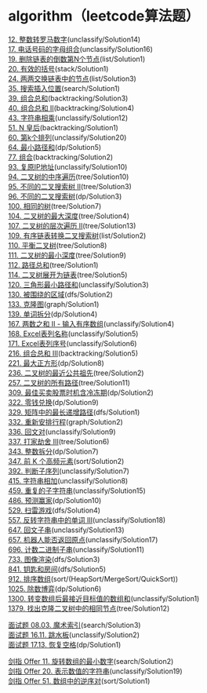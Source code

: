 # algorithm（leetcode算法题）

[12. 整数转罗马数字](https://leetcode-cn.com/problems/integer-to-roman)(unclassify/Solution14)  
[17. 电话号码的字母组合](https://leetcode-cn.com/problems/letter-combinations-of-a-phone-number)(unclassify/Solution16)  
[19. 删除链表的倒数第N个节点](https://leetcode-cn.com/problems/remove-nth-node-from-end-of-list)(list/Solution1)  
[20. 有效的括号](https://leetcode-cn.com/problems/valid-parentheses)(stack/Solution1)  
[24. 两两交换链表中的节点](https://leetcode-cn.com/problems/swap-nodes-in-pairs)(list/Solution3)  
[35. 搜索插入位置](https://leetcode-cn.com/problems/search-insert-position)(search/Solution1)  
[39. 组合总和](https://leetcode-cn.com/problems/combination-sum)(backtracking/Solution3)  
[40. 组合总和 II](https://leetcode-cn.com/problems/combination-sum-ii)(backtracking/Solution4)  
[43. 字符串相乘](https://leetcode-cn.com/problems/multiply-strings)(unclassify/Solution12)  
[51. N 皇后](https://leetcode-cn.com/problems/n-queens)(backtracking/Solution1)  
[60. 第k个排列](https://leetcode-cn.com/problems/permutation-sequence)(unclassify/Solution20)   
[64. 最小路径和](https://leetcode-cn.com/problems/minimum-path-sum)(dp/Solution5)  
[77. 组合](https://leetcode-cn.com/problems/combinations)(backtracking/Solution2)  
[93. 复原IP地址](https://leetcode-cn.com/problems/restore-ip-addresses)(unclassify/Solution10)  
[94. 二叉树的中序遍历](https://leetcode-cn.com/problems/binary-tree-inorder-traversal)(tree/Solution10)  
[95. 不同的二叉搜索树 II](https://leetcode-cn.com/problems/unique-binary-search-trees-ii)(tree/Solution3)  
[96. 不同的二叉搜索树](https://leetcode-cn.com/problems/unique-binary-search-trees)(dp/Solution3)  
[100. 相同的树](https://leetcode-cn.com/problems/same-tree)(tree/Solution7)  
[104. 二叉树的最大深度](https://leetcode-cn.com/problems/maximum-depth-of-binary-tree)(tree/Solution4)  
[107. 二叉树的层次遍历 II](https://leetcode-cn.com/problems/binary-tree-level-order-traversal-ii)(tree/Solution13)  
[109. 有序链表转换二叉搜索树](https://leetcode-cn.com/problems/convert-sorted-list-to-binary-search-tree)(list/Solution2)  
[110. 平衡二叉树](https://leetcode-cn.com/problems/balanced-binary-tree)(tree/Solution8)  
[111. 二叉树的最小深度](https://leetcode-cn.com/problems/minimum-depth-of-binary-tree)(tree/Solution9)  
[112. 路径总和](https://leetcode-cn.com/problems/path-sum/submissions)(tree/Solution1)  
[114. 二叉树展开为链表](https://leetcode-cn.com/problems/flatten-binary-tree-to-linked-list)(tree/Solution5)  
[120. 三角形最小路径和](https://leetcode-cn.com/problems/triangle)(unclassify/Solution3)  
[130. 被围绕的区域](https://leetcode-cn.com/problems/surrounded-regions)(dfs/Solution2)  
[133. 克隆图](https://leetcode-cn.com/problems/clone-graph)(graph/Solution1)  
[139. 单词拆分](https://leetcode-cn.com/problems/word-break)(dp/Solution4)  
[167. 两数之和 II - 输入有序数组](https://leetcode-cn.com/problems/two-sum-ii-input-array-is-sorted)(unclassify/Solution4)  
[168. Excel表列名称](https://leetcode-cn.com/problems/excel-sheet-column-title)(unclassify/Solution5)  
[171. Excel表列序号](https://leetcode-cn.com/problems/excel-sheet-column-number)(unclassify/Solution6)  
[216. 组合总和 III](https://leetcode-cn.com/problems/combination-sum-iii)(backtracking/Solution5)  
[221. 最大正方形](https://leetcode-cn.com/problems/maximal-square)(dp/Solution8)  
[236. 二叉树的最近公共祖先](https://leetcode-cn.com/problems/lowest-common-ancestor-of-a-binary-tree)(tree/Solution2)  
[257. 二叉树的所有路径](https://leetcode-cn.com/problems/binary-tree-paths)(tree/Solution11)  
[309. 最佳买卖股票时机含冷冻期](https://leetcode-cn.com/problems/best-time-to-buy-and-sell-stock-with-cooldown)(dp/Solution2)  
[322. 零钱兑换](https://leetcode-cn.com/problems/coin-change)(dp/Solution9)  
[329. 矩阵中的最长递增路径](https://leetcode-cn.com/problems/longest-increasing-path-in-a-matrix)(dfs/Solution1)  
[332. 重新安排行程](https://leetcode-cn.com/problems/reconstruct-itinerary)(graph/Solution2)  
[336. 回文对](https://leetcode-cn.com/problems/palindrome-pairs)(unclassify/Solution9)  
[337. 打家劫舍 III](https://leetcode-cn.com/problems/house-robber-iii)(tree/Solution6)  
[343. 整数拆分](https://leetcode-cn.com/problems/integer-break)(dp/Solution7)  
[347. 前 K 个高频元素](https://leetcode-cn.com/problems/top-k-frequent-elements)(sort/Solution2)  
[392. 判断子序列](https://leetcode-cn.com/problems/is-subsequence)(unclassify/Solution7)  
[415. 字符串相加](https://leetcode-cn.com/problems/add-strings)(unclassify/Solution8)  
[459. 重复的子字符串](https://leetcode-cn.com/problems/repeated-substring-pattern)(unclassify/Solution15)  
[486. 预测赢家](https://leetcode-cn.com/problems/repeated-substring-pattern)(dp/Solution10)  
[529. 扫雷游戏](https://leetcode-cn.com/problems/minesweeper)(dfs/Solution4)  
[557. 反转字符串中的单词 III](https://leetcode-cn.com/problems/reverse-words-in-a-string-iii)(unclassify/Solution18)  
[647. 回文子串](https://leetcode-cn.com/problems/palindromic-substrings)(unclassify/Solution13)  
[657. 机器人能否返回原点](https://leetcode-cn.com/problems/robot-return-to-origin)(unclassify/Solution17)  
[696. 计数二进制子串](https://leetcode-cn.com/problems/count-binary-substrings)(unclassify/Solution11)  
[733. 图像渲染](https://leetcode-cn.com/problems/flood-fill)(dfs/Solution3)  
[841. 钥匙和房间](https://leetcode-cn.com/problems/flood-fill)(dfs/Solution5)  
[912. 排序数组](https://leetcode-cn.com/problems/sort-an-array)(sort/(HeapSort/MergeSort/QuickSort))  
[1025. 除数博弈](https://leetcode-cn.com/problems/divisor-game)(dp/Solution6)  
[1300. 转变数组后最接近目标值的数组和](https://leetcode-cn.com/problems/sum-of-mutated-array-closest-to-target)(unclassify/Solution1)  
[1379. 找出克隆二叉树中的相同节点](https://leetcode-cn.com/problems/find-a-corresponding-node-of-a-binary-tree-in-a-clone-of-that-tree)(tree/Solution12)  

[面试题 08.03. 魔术索引](https://leetcode-cn.com/problems/magic-index-lcci)(search/Solution3)  
[面试题 16.11. 跳水板](https://leetcode-cn.com/problems/diving-board-lcci)(unclassify/Solution2)  
[面试题 17.13. 恢复空格](https://leetcode-cn.com/problems/re-space-lcci)(dp/Solution1)  

[剑指 Offer 11. 旋转数组的最小数字](https://leetcode-cn.com/problems/xuan-zhuan-shu-zu-de-zui-xiao-shu-zi-lcof)(search/Solution2)  
[剑指 Offer 20. 表示数值的字符串](https://leetcode-cn.com/problems/biao-shi-shu-zhi-de-zi-fu-chuan-lcof)(unclassify/Solution19)  
[剑指 Offer 51. 数组中的逆序对](https://leetcode-cn.com/problems/shu-zu-zhong-de-ni-xu-dui-lcof)(sort/Solution1)  

